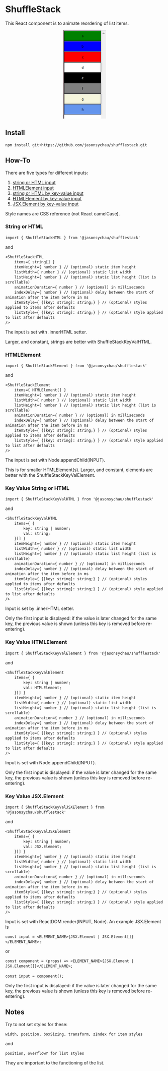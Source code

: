 # ShuffleStack

This React component is to animate reordering of list items.

<p align="center"><img src="./example.gif" alt="moving items in a list" /></p>

## Install

```
npm install git+https://github.com/jasonsychau/shufflestack.git
```

## How-To

There are five types for different inputs:

1. [string or HTML input](#string-or-HTML)
2. [HTMLElement input](#htmlelement)
3. [string or HTML by key-value input](#key-value-string-or-html)
4. [HTMLElement by key-value input](#key-value-htmlelement)
5. [JSX.Element by key-value input](#key-value-jsxelement)

Style names are CSS reference (not React camelCase).

### String or HTML

```
import { ShuffleStackHTML } from '@jasonsychau/shufflestack'
```

and

```
<ShuffleStackHTML
	items={ string[] }
	itemHeight={ number } // (optional) static item height
	listWidth={ number } // (optional) static list width
	listHeight={ number } // (optional) static list height (list is scrollable)
	animationDuration={ number } // (optional) in milliseconds
	indexDelay={ number } // (optional) delay between the start of animation after the item before in ms
	itemStyle={ {[key: string]: string;} } // (optional) styles applied to items after defaults
	listStyle={ {[key: string]: string;} } // (optional) style applied to list after defaults
/>
```

The input is set with .innerHTML setter.

Larger, and constant, strings are better with ShuffleStackKeyValHTML.

### HTMLElement

```
import { ShuffleStackElement } from '@jasonsychau/shufflestack'
```

and

```
<ShuffleStackElement
	items={ HTMLElement[] }
	itemHeight={ number } // (optional) static item height
	listWidth={ number } // (optional) static list width
	listHeight={ number } // (optional) static list height (list is scrollable)
	animationDuration={ number } // (optional) in milliseconds
	indexDelay={ number } // (optional) delay between the start of animation after the item before in ms
	itemStyle={ {[key: string]: string;} } // (optional) styles applied to items after defaults
	listStyle={ {[key: string]: string;} } // (optional) style applied to list after defaults
/>
```

The input is set with Node.appendChild(INPUT).

This is for smaller HTMLElement(s). Larger, and constant, elements are better with the ShuffleStackKeyValElement.

### Key Value String or HTML

```
import { ShuffleStackKeyValHTML } from '@jasonsychau/shufflestack'
```

and

```
<ShuffleStackKeyValHTML
	items={ {
		key: string | number;
		val: string;
	}[] }
	itemHeight={ number } // (optional) static item height
	listWidth={ number } // (optional) static list width
	listHeight={ number } // (optional) static list height (list is scrollable)
	animationDuration={ number } // (optional) in milliseconds
	indexDelay={ number } // (optional) delay between the start of animation after the item before in ms
	itemStyle={ {[key: string]: string;} } // (optional) styles applied to items after defaults
	listStyle={ {[key: string]: string;} } // (optional) style applied to list after defaults
/>
```

Input is set by .innerHTML setter.

Only the first input is displayed: if the value is later changed for the same key, the previous value is shown (unless this key is removed before re-entering).

### Key Value HTMLElement

```
import { ShuffleStackKeyValElement } from '@jasonsychau/shufflestack'
```

and

```
<ShuffleStackKeyValElement
	items={ {
		key: string | number;
		val: HTMLElement;
	}[] }
	itemHeight={ number } // (optional) static item height
	listWidth={ number } // (optional) static list width
	listHeight={ number } // (optional) static list height (list is scrollable)
	animationDuration={ number } // (optional) in milliseconds
	indexDelay={ number } // (optional) delay between the start of animation after the item before in ms
	itemStyle={ {[key: string]: string;} } // (optional) styles applied to items after defaults
	listStyle={ {[key: string]: string;} } // (optional) style applied to list after defaults
/>
```

Input is set with Node.appendChild(INPUT).

Only the first input is displayed: if the value is later changed for the same key, the previous value is shown (unless this key is removed before re-entering).

### Key Value JSX.Element

```
import { ShuffleStackKeyValJSXElement } from '@jasonsychau/shufflestack'
```

and

```
<ShuffleStackKeyValJSXElement
	items={ {
		key: string | number;
		val: JSX.Element;
	}[] }
	itemHeight={ number } // (optional) static item height
	listWidth={ number } // (optional) static list width
	listHeight={ number } // (optional) static list height (list is scrollable)
	animationDuration={ number } // (optional) in milliseconds
	indexDelay={ number } // (optional) delay between the start of animation after the item before in ms
	itemStyle={ {[key: string]: string;} } // (optional) styles applied to items after defaults
	listStyle={ {[key: string]: string;} } // (optional) style applied to list after defaults
/>
```

Input is set with ReactDOM.render(INPUT, Node). An example JSX.Element is

```
const input = <ELEMENT_NAME>{JSX.Element | JSX.Element[]}</ELEMENT_NAME>;
```

or

```
const component = (props) => <ELEMENT_NAME>{JSX.Element | JSX.Element[]}</ELEMENT_NAME>;

const input = component();
```

Only the first input is displayed: if the value is later changed for the same key, the previous value is shown (unless this key is removed before re-entering).

## Notes

Try to not set styles for these:

```
width, position, boxSizing, transform, zIndex for item styles
```

and

```
position, overflowY for list styles
```

They are important to the functioning of the list.
